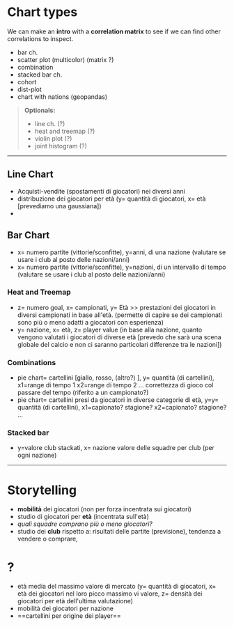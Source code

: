 # Chart types 
We can make an **intro** with a **correlation matrix** to see if we can find other correlations to inspect.
- bar ch.
- scatter plot (multicolor) (matrix ?)
- combination
- stacked bar ch.
- cohort
- dist-plot
- chart with nations (geopandas)

> **Optionals:**
> - line ch. (?)
> - heat and treemap (?)
> - violin plot (?)
> - joint histogram (?)

---

## Line Chart
- Acquisti-vendite (spostamenti di giocatori) nei diversi anni 
- distribuzione dei giocatori per età (y= quantità di giocatori, x= età \[prevediamo una gaussiana])
- 

## Bar Chart
- x= numero partite (vittorie/sconfitte), y=anni, di una nazione (valutare se usare i club al posto delle nazioni/anni)
- x= numero partite (vittorie/sconfitte), y=nazioni, di un intervallo di tempo (valutare se usare i club al posto delle nazioni/anni)

### Heat and Treemap
- z= numero goal, x= campionati, y= Età >> prestazioni dei giocatori in diversi campionati in base all'età. (permette di capire se dei campionati sono più o meno adatti a giocatori con esperienza)
- y= nazione, x= età, z= player value (in base alla nazione, quanto vengono valutati i giocatori di diverse età \[prevedo che sarà una scena globale del calcio e non ci saranno particolari differenze tra le nazioni])

### Combinations
- pie chart= cartellini \[giallo, rosso, (altro?) ], y= quantità (di cartellini), x1=range di tempo 1 x2=range di tempo 2 ...
	correttezza di gioco col passare del tempo (riferito a un campionato?)
- pie chart= cartellini presi da giocatori in diverse categorie di età, y=y= quantità (di cartellini), x1=capionato? stagione?  x2=capionato? stagione? ...

### Stacked bar
- y=valore club stackati, x= nazione
	valore delle squadre per club (per ogni nazione)

---

# Storytelling
- **mobilità** dei giocatori (non per forza incentrata sui giocatori)
- studio di giocatori per **età** (incentrata sull'età)
- _quali squadre comprano più o meno giocatori?_
- studio dei **club** rispetto a: risultati delle partite (previsione), tendenza a vendere o comprare, 

# ?
- età media del massimo valore di mercato (y= quantità di giocatori, x= età dei giocatori nel loro picco massimo vi valore, z= densità dei giocatori per età dell'ultima valutazione)
- mobilità dei giocatori per nazione
- ==cartellini per origine dei player==